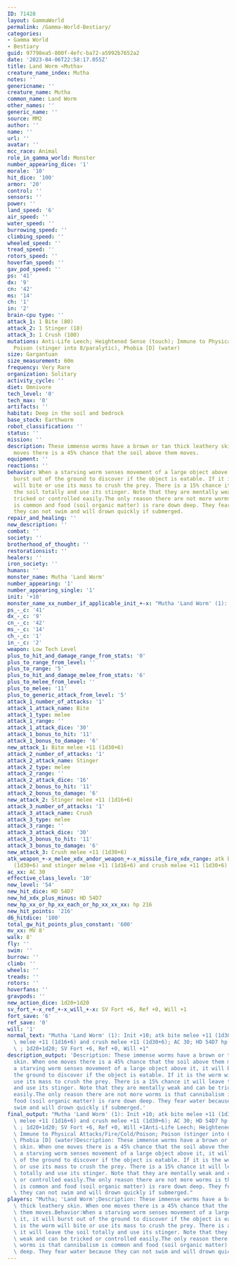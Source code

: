 ```yaml
---
ID: 71428
layout: GammaWorld
permalink: /Gamma-World-Bestiary/
categories:
- Gamma World
- Bestiary
guid: 97798ea5-800f-4efc-ba72-a5992b7652a2
date: '2023-04-06T22:58:17.055Z'
title: Land Worm «Mutha»
creature_name_index: Mutha
notes: ''
genericname: ''
creature_name: Mutha
common_name: Land Worm
other_names: ''
generic_name: ''
source: MM2
author: ''
name: ''
url: ''
avatar: ''
mcc_race: Animal
role_in_gamma_world: Monster
number_appearing_dice: '1'
morale: '10'
hit_dice: '100'
armor: '20'
control: ''
sensors: ''
power: ''
land_speed: '6'
air_speed: ''
water_speed: ''
burrowing_speed: ''
climbing_speed: ''
wheeled_speed: ''
tread_speed: ''
rotors_speed: ''
hoverfan_speed: ''
gav_pod_speed: ''
ps: '41'
dx: '9'
cn: '42'
ms: '14'
ch: '1'
in: '2'
brain-cpu type: ''
attack_1: 1 Bite (80)
attack_2: 1 Stinger (18)
attack_3: 1 Crush (100)
mutations: Anti-Life Leech; Heightened Sense (touch); Immune to Physical Attacks/Fire/Cold/Poison;
  Poison (stinger into 8/paralytic), Phobia [D] (water)
size: Gargantuan
size_measurement: 60m
frequency: Very Rare
organization: Solitary
activity_cycle: ''
diet: Omnivore
tech_level: '0'
tech_max: '0'
artifacts: ''
habitat: Deep in the soil and bedrock
base_stock: Earthworm
robot_classification: ''
status: ''
mission: ''
description: These immense worms have a brown or tan thick leathery skin. When one
  moves there is a 45% chance that the soil above them moves.
equipment: ''
reactions: ''
behavior: When a starving worm senses movement of a large object above it, it will
  burst out of the ground to discover if the object is eatable. If it is the worm
  will bite or use its mass to crush the prey. There is a 15% chance it will leave
  the soil totally and use its stinger. Note that they are mentally weak and can be
  tricked or controlled easily.The only reason there are not more worms is that cannibalism
  is common and food (soil organic matter) is rare down deep. They fear water because
  they can not swim and will drown quickly if submerged.
repair_and_healing: ''
new_description: ''
combat: ''
society: ''
brotherhood_of_thought: ''
restorationsist: ''
healers: ''
iron_society: ''
humans: ''
monster_name: Mutha 'Land Worm'
number_appearing: '1'
number_appearing_single: '1'
init: '+10'
monster_name_xx_number_if_applicable_init_+-x: "Mutha 'Land Worm' (1): Init +10"
ps_-_c: '41'
dx_-_c: '9'
cn_-_c: '42'
ms_-_c: '14'
ch_-_c: '1'
in_-_c: '2'
weapon: Low Tech Level
plus_to_hit_and_damage_range_from_stats: '0'
plus_to_range_from_level: ''
plus_to_range: '5'
plus_to_hit_and_damage_melee_from_stats: '6'
plus_to_melee_from_level: ''
plus_to_melee: '11'
plus_to_generic_attack_from_level: '5'
attack_1_number_of_attacks: '1'
attack_1_attack_name: Bite
attack_1_type: melee
attack_1_range: ''
attack_1_attack_dice: '30'
attack_1_bonus_to_hit: '11'
attack_1_bonus_to_damage: '6'
new_attack_1: Bite melee +11 (1d30+6)
attack_2_number_of_attacks: '1'
attack_2_attack_name: Stinger
attack_2_type: melee
attack_2_range: ''
attack_2_attack_dice: '16'
attack_2_bonus_to_hit: '11'
attack_2_bonus_to_damage: '6'
new_attack_2: Stinger melee +11 (1d16+6)
attack_3_number_of_attacks: '1'
attack_3_attack_name: Crush
attack_3_type: melee
attack_3_range: ''
attack_3_attack_dice: '30'
attack_3_bonus_to_hit: '11'
attack_3_bonus_to_damage: '6'
new_attack_3: Crush melee +11 (1d30+6)
atk_weapon_+-x_melee_xdx_andor_weapon_+-x_missile_fire_xdx_range: atk bite melee +11
  (1d30+6) and stinger melee +11 (1d16+6) and crush melee +11 (1d30+6)
ac_xx: AC 30
effective_class_level: '10'
new_level: '54'
new_hit_dice: HD 54D7
new_hd_xdx_plus_minus: HD 54D7
new_hp_xx_or_hp_xx_each_or_hp_xx_xx_xx: hp 216
new_hit_points: '216'
d6_hitdice: '100'
total_gw_hit_points_plus_constant: '600'
mv_xx: MV 8'
walk: 8'
fly: ''
swim: ''
burrow: ''
climb: ''
wheels: ''
treads: ''
rotors: ''
hoverfans: ''
gravpods: ''
new_action_dice: 1d20+1d20
sv_fort_+-x_ref_+-x_will_+-x: SV Fort +6, Ref +0, Will +1
fort_save: '6'
ref_save: '0'
will: '1'
normal_text: "Mutha 'Land Worm' (1): Init +10; atk bite melee +11 (1d30+6) and stinger\
  \ melee +11 (1d16+6) and crush melee +11 (1d30+6); AC 30; HD 54D7 hp 216; MV 8'\
  \ ; 1d20+1d20; SV Fort +6, Ref +0, Will +1"
description_output: 'Description: These immense worms have a brown or tan thick leathery
  skin. When one moves there is a 45% chance that the soil above them moves.Behavior:When
  a starving worm senses movement of a large object above it, it will burst out of
  the ground to discover if the object is eatable. If it is the worm will bite or
  use its mass to crush the prey. There is a 15% chance it will leave the soil totally
  and use its stinger. Note that they are mentally weak and can be tricked or controlled
  easily.The only reason there are not more worms is that cannibalism is common and
  food (soil organic matter) is rare down deep. They fear water because they can not
  swim and will drown quickly if submerged.'
final_output: "Mutha 'Land Worm' (1): Init +10; atk bite melee +11 (1d30+6) and stinger\
  \ melee +11 (1d16+6) and crush melee +11 (1d30+6); AC 30; HD 54D7 hp 216; MV 8'\
  \ ; 1d20+1d20; SV Fort +6, Ref +0, Will +1Anti-Life Leech; Heightened Sense (touch);\
  \ Immune to Physical Attacks/Fire/Cold/Poison; Poison (stinger into 8/paralytic),\
  \ Phobia [D] (water)Description: These immense worms have a brown or tan thick leathery\
  \ skin. When one moves there is a 45% chance that the soil above them moves.Behavior:When\
  \ a starving worm senses movement of a large object above it, it will burst out\
  \ of the ground to discover if the object is eatable. If it is the worm will bite\
  \ or use its mass to crush the prey. There is a 15% chance it will leave the soil\
  \ totally and use its stinger. Note that they are mentally weak and can be tricked\
  \ or controlled easily.The only reason there are not more worms is that cannibalism\
  \ is common and food (soil organic matter) is rare down deep. They fear water because\
  \ they can not swim and will drown quickly if submerged."
players: "Mutha; 'Land Worm';Description: These immense worms have a brown or tan\
  \ thick leathery skin. When one moves there is a 45% chance that the soil above\
  \ them moves.Behavior:When a starving worm senses movement of a large object above\
  \ it, it will burst out of the ground to discover if the object is eatable. If it\
  \ is the worm will bite or use its mass to crush the prey. There is a 15% chance\
  \ it will leave the soil totally and use its stinger. Note that they are mentally\
  \ weak and can be tricked or controlled easily.The only reason there are not more\
  \ worms is that cannibalism is common and food (soil organic matter) is rare down\
  \ deep. They fear water because they can not swim and will drown quickly if submerged.|"
---
```

</br>